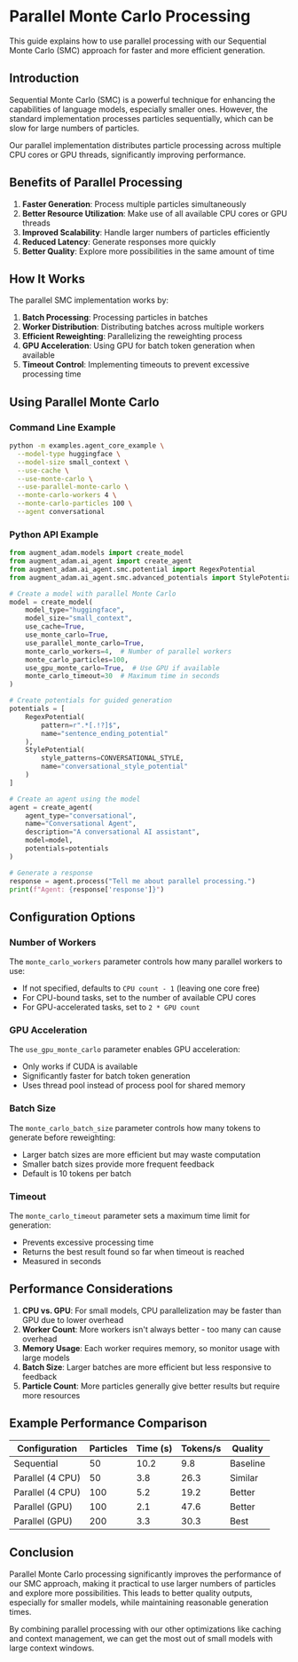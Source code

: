 # Parallel Monte Carlo Processing

This guide explains how to use parallel processing with our Sequential Monte Carlo (SMC) approach for faster and more efficient generation.

## Introduction

Sequential Monte Carlo (SMC) is a powerful technique for enhancing the capabilities of language models, especially smaller ones. However, the standard implementation processes particles sequentially, which can be slow for large numbers of particles.

Our parallel implementation distributes particle processing across multiple CPU cores or GPU threads, significantly improving performance.

## Benefits of Parallel Processing

1. **Faster Generation**: Process multiple particles simultaneously
2. **Better Resource Utilization**: Make use of all available CPU cores or GPU threads
3. **Improved Scalability**: Handle larger numbers of particles efficiently
4. **Reduced Latency**: Generate responses more quickly
5. **Better Quality**: Explore more possibilities in the same amount of time

## How It Works

The parallel SMC implementation works by:

1. **Batch Processing**: Processing particles in batches
2. **Worker Distribution**: Distributing batches across multiple workers
3. **Efficient Reweighting**: Parallelizing the reweighting process
4. **GPU Acceleration**: Using GPU for batch token generation when available
5. **Timeout Control**: Implementing timeouts to prevent excessive processing time

## Using Parallel Monte Carlo

### Command Line Example

```bash
python -m examples.agent_core_example \
  --model-type huggingface \
  --model-size small_context \
  --use-cache \
  --use-monte-carlo \
  --use-parallel-monte-carlo \
  --monte-carlo-workers 4 \
  --monte-carlo-particles 100 \
  --agent conversational
```

### Python API Example

```python
from augment_adam.models import create_model
from augment_adam.ai_agent import create_agent
from augment_adam.ai_agent.smc.potential import RegexPotential
from augment_adam.ai_agent.smc.advanced_potentials import StylePotential, CONVERSATIONAL_STYLE

# Create a model with parallel Monte Carlo
model = create_model(
    model_type="huggingface",
    model_size="small_context",
    use_cache=True,
    use_monte_carlo=True,
    use_parallel_monte_carlo=True,
    monte_carlo_workers=4,  # Number of parallel workers
    monte_carlo_particles=100,
    use_gpu_monte_carlo=True,  # Use GPU if available
    monte_carlo_timeout=30  # Maximum time in seconds
)

# Create potentials for guided generation
potentials = [
    RegexPotential(
        pattern=r".*[.!?]$",
        name="sentence_ending_potential"
    ),
    StylePotential(
        style_patterns=CONVERSATIONAL_STYLE,
        name="conversational_style_potential"
    )
]

# Create an agent using the model
agent = create_agent(
    agent_type="conversational",
    name="Conversational Agent",
    description="A conversational AI assistant",
    model=model,
    potentials=potentials
)

# Generate a response
response = agent.process("Tell me about parallel processing.")
print(f"Agent: {response['response']}")
```

## Configuration Options

### Number of Workers

The `monte_carlo_workers` parameter controls how many parallel workers to use:

- If not specified, defaults to `CPU count - 1` (leaving one core free)
- For CPU-bound tasks, set to the number of available CPU cores
- For GPU-accelerated tasks, set to `2 * GPU count`

### GPU Acceleration

The `use_gpu_monte_carlo` parameter enables GPU acceleration:

- Only works if CUDA is available
- Significantly faster for batch token generation
- Uses thread pool instead of process pool for shared memory

### Batch Size

The `monte_carlo_batch_size` parameter controls how many tokens to generate before reweighting:

- Larger batch sizes are more efficient but may waste computation
- Smaller batch sizes provide more frequent feedback
- Default is 10 tokens per batch

### Timeout

The `monte_carlo_timeout` parameter sets a maximum time limit for generation:

- Prevents excessive processing time
- Returns the best result found so far when timeout is reached
- Measured in seconds

## Performance Considerations

1. **CPU vs. GPU**: For small models, CPU parallelization may be faster than GPU due to lower overhead
2. **Worker Count**: More workers isn't always better - too many can cause overhead
3. **Memory Usage**: Each worker requires memory, so monitor usage with large models
4. **Batch Size**: Larger batches are more efficient but less responsive to feedback
5. **Particle Count**: More particles generally give better results but require more resources

## Example Performance Comparison

| Configuration | Particles | Time (s) | Tokens/s | Quality |
|---------------|-----------|----------|----------|---------|
| Sequential    | 50        | 10.2     | 9.8      | Baseline |
| Parallel (4 CPU) | 50     | 3.8      | 26.3     | Similar |
| Parallel (4 CPU) | 100    | 5.2      | 19.2     | Better |
| Parallel (GPU)   | 100    | 2.1      | 47.6     | Better |
| Parallel (GPU)   | 200    | 3.3      | 30.3     | Best |

## Conclusion

Parallel Monte Carlo processing significantly improves the performance of our SMC approach, making it practical to use larger numbers of particles and explore more possibilities. This leads to better quality outputs, especially for smaller models, while maintaining reasonable generation times.

By combining parallel processing with our other optimizations like caching and context management, we can get the most out of small models with large context windows.
